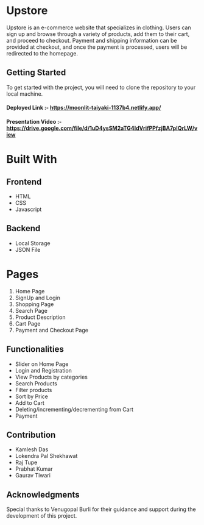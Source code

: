 
# Upstore

Upstore is an e-commerce website that specializes in clothing. Users can sign up and browse through a variety of products, add them to their cart, and proceed to checkout. Payment and shipping information can be provided at checkout, and once the payment is processed, users will be redirected to the homepage.

## Getting Started
To get started with the project, you will need to clone the repository to your local machine. 

#### Deployed Link :- https://moonlit-taiyaki-1137b4.netlify.app/
#### Presentation Video :- https://drive.google.com/file/d/1uD4ysSM2aTG4IdVrifPPfzjBA7pIQrLW/view

# Built With

## Frontend
- HTML
- CSS
- Javascript

## Backend
- Local Storage
- JSON File

# Pages
1. Home Page
2. SignUp and Login
3. Shopping Page
4. Search Page
5. Product Description
6. Cart Page
7. Payment and Checkout Page

## Functionalities
- Slider on Home Page
- Login and Registration 
- View Products by categories
- Search Products
- Filter products
- Sort by Price
- Add to Cart
- Deleting/incrementing/decrementing from Cart
- Payment


## Contribution

- Kamlesh Das
- Lokendra Pal Shekhawat 
- Raj Tupe
- Prabhat Kumar
- Gaurav Tiwari

## Acknowledgments

Special thanks to Venugopal Burli for their guidance and support during the development of this project.
